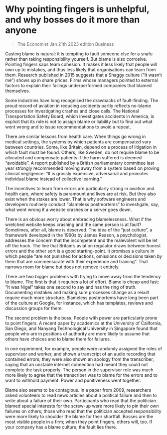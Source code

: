 # Why pointing fingers is unhelpful, and why bosses do it more than anyone

> The Economist Jan 21th 2023 edition Business

Casting blame is natural: it is tempting to fault someone else for a snafu rather than taking responsibility yourself. But blame is also corrosive. Pointing fingers saps team cohesion. It makes it less likely that people will own up to mistakes, and thus less likely that organisations can learn from them. Research published in 2015 suggests that a Shaggy culture (“It wasn’t me”) shows up in share prices. Firms whose managers pointed to external factors to explain their failings underperformed companies that blamed themselves.

Some industries have long recognised the drawbacks of fault-finding. The proud record of aviation in reducing accidents partly reflects no-blame processes for investigating crashes and close calls. The National Transportation Safety Board, which investigates accidents in America, is explicit that its role is not to assign blame or liability but to find out what went wrong and to issue recommendations to avoid a repeat.

There are similar lessons from health care. When things go wrong in medical settings, the systems by which patients are compensated vary between countries. Some, like Britain, depend on a process of litigation in which fault must be found. Others, like Sweden, do not require blame to be allocated and compensate patients if the harm suffered is deemed “avoidable”. A report published by a British parliamentary committee last year strongly recommended moving away from a system based on proving clinical negligence: “It is grossly expensive, adversarial and promotes individual blame instead of collective learning.”

The incentives to learn from errors are particularly strong in aviation and health care, where safety is paramount and lives are at risk. But they also exist when the stakes are lower. That is why software engineers and developers routinely conduct “blameless postmortems” to investigate, say, what went wrong if a website crashes or a server goes down.

There is an obvious worry about embracing blamelessness. What if the wretched website keeps crashing and the same person is at fault? Sometimes, after all, blame is deserved. The idea of the “just culture”, a framework developed in the 1990s by James Reason, a psychologist, addresses the concern that the incompetent and the malevolent will be let off the hook. The line that Britain’s aviation regulator draws between honest errors and the other sort is a good starting-point. It promises a culture in which people “are not punished for actions, omissions or decisions taken by them that are commensurate with their experience and training”. That narrows room for blame but does not remove it entirely.

There are two bigger problems with trying to move away from the tendency to blame. The first is that it requires a lot of effort. Blame is cheap and fast: “It was Nigel” takes one second to say and has the ring of truth. Documenting mistakes and making sure processes change as a result require much more structure. Blameless postmortems have long been part of the culture at Google, for instance, which has templates, reviews and discussion groups for them.

The second problem is the boss. People with power are particularly prone to point fingers. A recent paper by academics at the University of California, San Diego, and Nanyang Technological University in Singapore found that people who are in positions of authority are more likely to assume that others have choices and to blame them for failures.

In one experiment, for example, people were randomly assigned the roles of supervisor and worker, and shown a transcript of an audio recording that contained errors; they were also shown an apology from the transcriber, saying that an unstable internet connection had meant they could not complete the task properly. The person in the supervisor role was much more likely to agree that the transcriber was to blame for the errors and to want to withhold payment. Power and punitiveness went together.

Blame also seems to be contagious. In a paper from 2009, researchers asked volunteers to read news articles about a political failure and then to write about a failure of their own. Participants who read that the politician blamed special interests for the screw-up were more likely to pin their own failures on others; those who read that the politician accepted responsibility were more likely to shoulder the blame for their shortfall. Bosses are the most visible people in a firm; when they point fingers, others will, too. If your company has a blame culture, the fault lies there.
